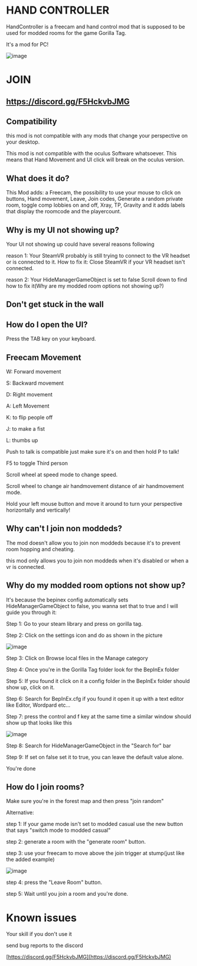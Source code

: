 # HAND CONTROLLER

HandController is a freecam and hand control mod that is supposed to be used for modded rooms for the game Gorilla Tag.


It's a mod for PC!


![image](https://github.com/user-attachments/assets/02ced825-99d5-4141-a38e-4a24736a8e6c)

# JOIN


## https://discord.gg/F5HckvbJMG


## Compatibility
this mod is not compatible with any mods that change your perspective on your desktop.

This mod is not compatible with the oculus Software whatsoever. This means that Hand Movement and UI click will break on the oculus version.

## What does it do?
This Mod adds: a Freecam, the possibility to use your mouse to click on buttons, Hand movement, Leave, Join codes, Generate a random private room, toggle comp lobbies on and off, Xray, TP, Gravity  and it adds labels that display the roomcode and the playercount.


## Why is my UI not showing up?
Your UI not showing up could have several reasons following


reason 1: Your SteamVR probably is still trying to connect to the VR headset or is connected to it. How to fix it: Close SteamVR if your VR headset isn't connected.


reason 2: Your HideManagerGameObject is set to false Scroll down to find how to fix it(Why are my modded room options not showing up?)


## Don't get stuck in the wall

## How do I open the UI?
Press the TAB key on your keyboard.


## Freecam Movement


W: Forward movement


S: Backward movement


D: Right movement


A: Left Movement


K: to flip people off


J: to make a fist


L: thumbs up


Push to talk is compatible just make sure it's on and then hold P to talk!

F5 to toggle Third person

Scroll wheel at speed mode to change speed.

Scroll wheel to change air handmovement distance of air handmovement mode.

Hold your left mouse button and move it around to turn your perspective horizontally and vertically!

## Why can't I join non moddeds?

The mod doesn't allow you to join non moddeds because it's to prevent room hopping and cheating.

this mod only allows you to join non moddeds when it's disabled or when a vr is connected.

## Why do my modded room options not show up?

It's because the bepinex config automatically sets HideManagerGameObject to false, you wanna set that to true and I will guide you through it:


Step 1: Go to your steam library and press on gorilla tag.


Step 2: Click on the settings icon and do as shown in the picture


![image](https://github.com/user-attachments/assets/a68cc9b9-bb6f-41c9-9913-704c47b61142)


Step 3: Click on Browse local files in the Manage category


Step 4: Once you're in the Gorilla Tag folder look for the BepInEx folder


Step 5: If you found it click on it a config folder in the BepInEx folder should show up, click on it.


Step 6: Search for BepInEx.cfg if you found it open it up with a text editor like Editor, Wordpard etc...


Step 7: press the control and f key at the same time a similar window should show up that looks like this


![image](https://github.com/user-attachments/assets/3d955247-1e6d-47c8-98ee-eba2675295d0)

Step 8: Search for HideManagerGameObject in the "Search for" bar

 
Step 9: If set on false set it to true, you can leave the default value alone.


You're done

## How do I join rooms?
Make sure you're in the forest map and then press "join random"


Alternative:


step 1: If your game mode isn't set to modded casual use the new button that says "switch mode to modded casual"


step 2: generate a room with the "generate room" button.


step 3: use your freecam to move above the join trigger at stump(just like the added example)


![image](https://github.com/user-attachments/assets/de7ddeb5-66e6-4fbf-b5af-0c4e28131ccb)


step 4: press the "Leave Room" button.


step 5: Wait until you join a room and you're done.


# Known issues
Your skill if you don't use it


send bug reports to the discord


[https://discord.gg/F5HckvbJMG](https://discord.gg/F5HckvbJMG)
